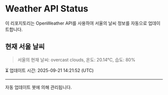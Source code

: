 
# Weather API Status

이 리포지토리는 OpenWeather API를 사용하여 서울의 날씨 정보를 자동으로 업데이트합니다.

## 현재 서울 날씨
> 서울의 현재 날씨: overcast clouds, 온도: 20.14°C, 습도: 80%

⏳ 업데이트 시간: 2025-09-21 14:21:52 (UTC)

---
자동 업데이트 봇에 의해 관리됩니다.
